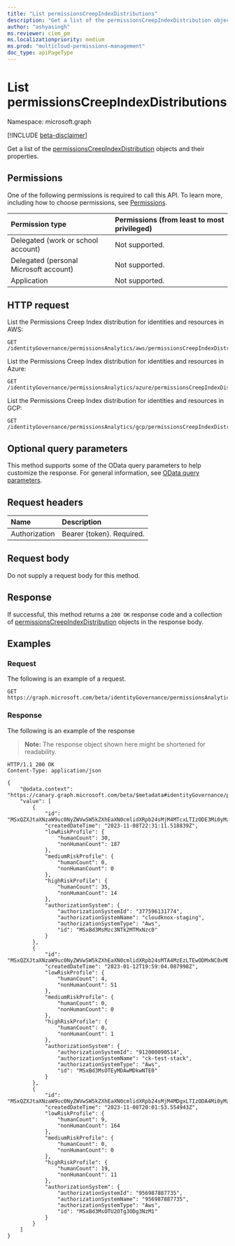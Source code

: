 ```yaml
---
title: "List permissionsCreepIndexDistributions"
description: "Get a list of the permissionsCreepIndexDistribution objects and their properties."
author: "ashyasingh"
ms.reviewer: ciem_pm
ms.localizationpriority: medium
ms.prod: "multicloud-permissions-management"
doc_type: apiPageType
---
```


# List permissionsCreepIndexDistributions
Namespace: microsoft.graph

[!INCLUDE [beta-disclaimer](../../includes/beta-disclaimer.md)]

Get a list of the [permissionsCreepIndexDistribution](../resources/permissionscreepindexdistribution.md) objects and their properties.

## Permissions
One of the following permissions is required to call this API. To learn more, including how to choose permissions, see [Permissions](/graph/permissions-reference).

|Permission type|Permissions (from least to most privileged)|
|:---|:---|
|Delegated (work or school account)|Not supported.|
|Delegated (personal Microsoft account)|Not supported.|
|Application|Not supported.|

## HTTP request

List the Permissions Creep Index distribution for identities and resources in AWS:
<!-- {
  "blockType": "ignored"
}
-->
``` http
GET /identityGovernance/permissionsAnalytics/aws/permissionsCreepIndexDistributions
```

List the Permissions Creep Index distribution for identities and resources in Azure:
<!-- {
  "blockType": "ignored"
}
-->
``` http
GET /identityGovernance/permissionsAnalytics/azure/permissionsCreepIndexDistributions
```

List the Permissions Creep Index distribution for identities and resources in GCP:
<!-- {
  "blockType": "ignored"
}
-->
``` http
GET /identityGovernance/permissionsAnalytics/gcp/permissionsCreepIndexDistributions
```

## Optional query parameters
This method supports some of the OData query parameters to help customize the response. For general information, see [OData query parameters](/graph/query-parameters).

## Request headers
|Name|Description|
|:---|:---|
|Authorization|Bearer {token}. Required.|

## Request body
Do not supply a request body for this method.

## Response

If successful, this method returns a `200 OK` response code and a collection of [permissionsCreepIndexDistribution](../resources/permissionscreepindexdistribution.md) objects in the response body.

## Examples

### Request
The following is an example of a request.
<!-- {
  "blockType": "request",
  "name": "list_permissionscreepindexdistribution"
}
-->
``` http
GET https://graph.microsoft.com/beta/identityGovernance/permissionsAnalytics/aws/permissionsCreepIndexDistributions
```


### Response
The following is an example of the response
>**Note:** The response object shown here might be shortened for readability.
<!-- {
  "blockType": "response",
  "truncated": true,
  "@odata.type": "Collection(microsoft.graph.permissionsCreepIndexDistribution)"
}
-->
``` http
HTTP/1.1 200 OK
Content-Type: application/json

{
    "@odata.context": "https://canary.graph.microsoft.com/beta/$metadata#identityGovernance/permissionsAnalytics/aws/permissionsCreepIndexDistributions",
    "value": [
        {
            "id": "MSxQZXJtaXNzaW9uc0NyZWVwSW5kZXhEaXN0cmlidXRpb24sMjM4MTcxLTIzODE3Mi0yMzgxNzM",
            "createdDateTime": "2023-11-08T22:31:11.518839Z",
            "lowRiskProfile": {
                "humanCount": 30,
                "nonHumanCount": 187
            },
            "mediumRiskProfile": {
                "humanCount": 0,
                "nonHumanCount": 0
            },
            "highRiskProfile": {
                "humanCount": 35,
                "nonHumanCount": 14
            },
            "authorizationSystem": {
                "authorizationSystemId": "377596131774",
                "authorizationSystemName": "cloudknox-staging",
                "authorizationSystemType": "Aws",
                "id": "MSxBd3MsMzc3NTk2MTMxNzc0"
            }
        },
        {
            "id": "MSxQZXJtaXNzaW9uc0NyZWVwSW5kZXhEaXN0cmlidXRpb24sMTA4MzEzLTEwODMxNC0xMDgzMTU",
            "createdDateTime": "2023-01-12T19:59:04.087998Z",
            "lowRiskProfile": {
                "humanCount": 4,
                "nonHumanCount": 51
            },
            "mediumRiskProfile": {
                "humanCount": 0,
                "nonHumanCount": 0
            },
            "highRiskProfile": {
                "humanCount": 0,
                "nonHumanCount": 1
            },
            "authorizationSystem": {
                "authorizationSystemId": "912000090514",
                "authorizationSystemName": "ck-test-stack",
                "authorizationSystemType": "Aws",
                "id": "MSxBd3MsOTEyMDAwMDkwNTE0"
            }
        },
        {
            "id": "MSxQZXJtaXNzaW9uc0NyZWVwSW5kZXhEaXN0cmlidXRpb24sMjM4MDgxLTIzODA4Mi0yMzgwODM",
            "createdDateTime": "2023-11-08T20:01:53.554943Z",
            "lowRiskProfile": {
                "humanCount": 9,
                "nonHumanCount": 164
            },
            "mediumRiskProfile": {
                "humanCount": 0,
                "nonHumanCount": 0
            },
            "highRiskProfile": {
                "humanCount": 19,
                "nonHumanCount": 11
            },
            "authorizationSystem": {
                "authorizationSystemId": "956987887735",
                "authorizationSystemName": "956987887735",
                "authorizationSystemType": "Aws",
                "id": "MSxBd3MsOTU2OTg3ODg3NzM1"
            }
        }
    ]
}
```

